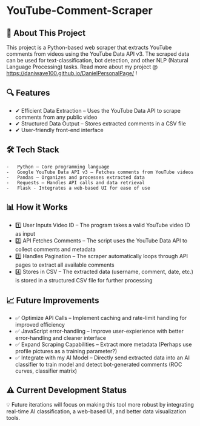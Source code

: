 # YouTube-Comment-Scraper

## 📌 About This Project

This project is a Python-based web scraper that extracts YouTube comments from videos using the YouTube Data API v3. The scraped data can be used for text-classification, bot detection, and other NLP (Natural Language Processing) tasks.
Read more about my project @ https://daniwave100.github.io/DanielPersonalPage/ !

## 🔍 Features

- ✔ Efficient Data Extraction – Uses the YouTube Data API to scrape comments from any public video
- ✔ Structured Data Output – Stores extracted comments in a CSV file
- ✔ User-friendly front-end interface

## 🛠️ Tech Stack
	-	Python – Core programming language
	-	Google YouTube Data API v3 – Fetches comments from YouTube videos
	-	Pandas – Organizes and processes extracted data
	-	Requests – Handles API calls and data retrieval
	-	Flask - Integrates a web-based UI for ease of use

## 📊 How it Works
  - 1️⃣ User Inputs Video ID – The program takes a valid YouTube video ID as input
  - 2️⃣ API Fetches Comments – The script uses the YouTube Data API to collect comments and metadata
  - 3️⃣ Handles Pagination – The scraper automatically loops through API pages to extract all available comments
  - 4️⃣ Stores in CSV – The extracted data (username, comment, date, etc.) is stored in a structured CSV file for further processing

 ## 📈 Future Improvements
  - ✅ Optimize API Calls – Implement caching and rate-limit handling for improved efficiency
  - ✅ JavaScript error-handling – Improve user-expierience with better error-handling and cleaner interface 
  - ✅ Expand Scraping Capabilities – Extract more metadata (Perhaps use profile pictures as a training  parameter?)
  - ✅ Integrate with my AI Model – Directly send extracted data into an AI classifier to train model and detect bot-generated comments (ROC curves, classifier matrix)

## ⚠️ Current Development Status

💡 Future iterations will focus on making this tool more robust by integrating real-time AI classification, a web-based UI, and better data visualization tools.
